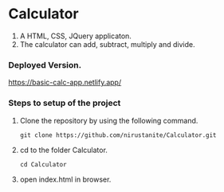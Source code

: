 # Calculator

1. A HTML, CSS, JQuery applicaton.
2. The calculator can add, subtract, multiply and divide. 

### Deployed Version.

  https://basic-calc-app.netlify.app/

### Steps to setup of the project

1. Clone the repository by using the following command.
      
      `git clone https://github.com/nirustanite/Calculator.git`
      
2. cd to the folder Calculator.

      `cd Calculator`
    
3. open index.html in browser.
